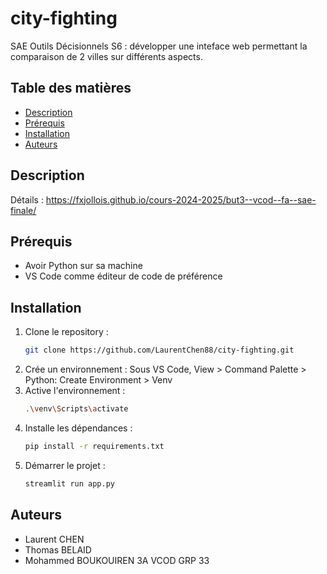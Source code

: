 # city-fighting
SAE Outils Décisionnels S6 : développer une inteface web permettant la comparaison de 2 villes sur différents aspects.

## Table des matières
- [Description](#description)
- [Prérequis](#prérequis)
- [Installation](#installation)
- [Auteurs](#auteurs)

## Description
Détails : https://fxjollois.github.io/cours-2024-2025/but3--vcod--fa--sae-finale/

## Prérequis
- Avoir Python sur sa machine
- VS Code comme éditeur de code de préférence

## Installation
1. Clone le repository :
    ```bash
    git clone https://github.com/LaurentChen88/city-fighting.git
    ```
2. Crée un environnement :
   Sous VS Code, View > Command Palette > Python: Create Environment > Venv
3. Active l'environnement :
   ```bash
   .\venv\Scripts\activate
   ```
4. Installe les dépendances :
    ```bash
    pip install -r requirements.txt
    ```
5. Démarrer le projet :
   ```bash
   streamlit run app.py
   ```

## Auteurs
- Laurent CHEN
- Thomas BELAID
- Mohammed BOUKOUIREN
3A VCOD GRP 33
